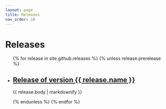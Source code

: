 ```yaml
---
layout: page
title: Releases
nav_order: 10
---
```


# Releases

<ul>
  {% for release in site.github.releases %}
    {% unless release.prerelease %}
      <li>
        <h2><a href="{{ release.html_url }}">Release of version {{ release.name }}</a></h2>
        <p>{{ release.body | markdownify }}</p>
      </li>
    {% endunless %}
  {% endfor %}
</ul>